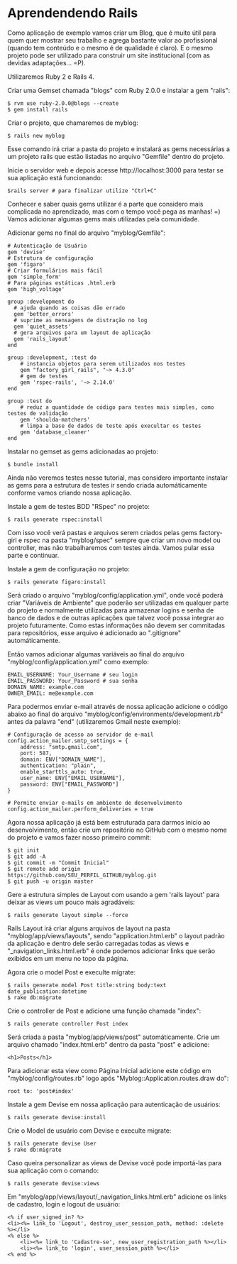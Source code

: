Aprendendendo Rails
==

Como aplicação de exemplo vamos criar um Blog, que é muito útil para quem quer mostrar seu trabalho e agrega bastante valor ao profissional (quando tem conteúdo e o mesmo é de qualidade é claro). E o mesmo projeto pode ser utilizado para construir um site institucional (com as devidas adaptações... =P).

Utilizaremos Ruby 2 e Rails 4.

Criar uma Gemset chamada "blogs" com Ruby 2.0.0 e instalar a gem "rails":

	$ rvm use ruby-2.0.0@blogs --create
	$ gem install rails

Criar o projeto, que chamaremos de myblog:

	$ rails new myblog

Esse comando irá criar a pasta do projeto e instalará as gems necessárias a um projeto rails que estão listadas no arquivo "Gemfile" dentro do projeto.

Inicie o servidor web e depois acesse http://localhost:3000 para testar se sua aplicação está funcionando:

	$rails server # para finalizar utilize "Ctrl+C"

Conhecer e saber quais gems utilizar é a parte que considero mais complicada no aprendizado, mas com o tempo você pega as manhas! =)
Vamos adicionar algumas gems mais utilizadas pela comunidade.

Adicionar gems no final do arquivo "myblog/Gemfile":

	# Autenticação de Usuário
	gem 'devise'
	# Estrutura de configuração
	gem 'figaro'
	# Criar formulários mais fácil
	gem 'simple_form'
	# Para páginas estáticas .html.erb
	gem 'high_voltage'

	group :development do
	  # ajuda quando as coisas dão errado
	  gem 'better_errors'
	  # suprime as mensagens de distração no log
	  gem 'quiet_assets'
	  # gera arquivos para um layout de aplicação
	  gem 'rails_layout'
	end

	group :development, :test do
		# instancia objetos para serem utilizados nos testes
		gem "factory_girl_rails", "~> 4.3.0"
		# gem de testes
		gem 'rspec-rails', '~> 2.14.0'
	end

	group :test do
		# reduz a quantidade de código para testes mais simples, como testes de validação
		gem 'shoulda-matchers'
		# limpa a base de dados de teste após execultar os testes
		gem 'database_cleaner'
	end

Instalar no gemset as gems adicionadas ao projeto:

	$ bundle install

Ainda não veremos testes nesse tutorial, mas considero importante instalar as gems para a estrutura de testes ir sendo criada automáticamente conforme vamos criando nossa aplicação.

Instale a gem de testes BDD "RSpec" no projeto:

	$ rails generate rspec:install

Com isso você verá pastas e arquivos serem criados pelas gems factory-girl e rspec na pasta "myblog/spec" sempre que criar um novo model ou controller, mas não trabalharemos com testes ainda. Vamos pular essa parte e continuar.

Instale a gem de configuração no projeto:

	$ rails generate figaro:install

Será criado o arquivo "myblog/config/application.yml", onde você poderá criar "Variáveis de Ambiente" que poderão ser utilizadas em qualquer parte do projeto e normalmente utilizadas para armazenar logins e senha de banco de dados e de outras aplicações que talvez você possa integrar ao projeto futuramente. Como estas informações não devem ser commitadas para repositórios, esse arquivo é adicionado ao ".gitignore" automáticamente.

Então vamos adicionar algumas variáveis ao final do arquivo "myblog/config/application.yml" como exemplo:
	
	EMAIL_USERNAME: Your_Username # seu login
	EMAIL_PASSWORD: Your_Password # sua senha
	DOMAIN_NAME: example.com
	OWNER_EMAIL: me@example.com

Para podermos enviar e-mail através de nossa aplicação adicione o código abaixo ao final do arquivo "myblog/config/environments/development.rb" antes da palavra "end" (utilizaremos Gmail neste exemplo):
	
	# Configuração de acesso ao servidor de e-mail
	config.action_mailer.smtp_settings = {
	    address: "smtp.gmail.com",
	    port: 587,
	    domain: ENV["DOMAIN_NAME"],
	    authentication: "plain",
	    enable_starttls_auto: true,
	    user_name: ENV["EMAIL_USERNAME"],
	    password: ENV["EMAIL_PASSWORD"]
	}

	# Permite enviar e-mails em ambiente de desenvolvimento
	config.action_mailer.perform_deliveries = true

Agora nossa aplicação já está bem estruturada para darmos início ao desenvolvimento, então crie um repositório no GitHub com o mesmo nome do projeto e vamos fazer nosso primeiro commit:

	$ git init
	$ git add -A
	$ git commit -m "Commit Inicial"
	$ git remote add origin https://github.com/SEU_PERFIL_GITHUB/myblog.git
	$ git push -u origin master

Gere a estrutura simples de Layout com usando a gem 'rails layout' para deixar as views um pouco mais agradáveis:

	$ rails generate layout simple --force

Rails Layout irá criar alguns arquivos de layout na pasta "myblog/app/views/layouts", sendo "application.html.erb" o layout padrão da aplicação e dentro dele serão carregadas todas as views e "_navigation_links.html.erb" é onde podemos adicionar links que serão exibidos em um menu no topo da página.

Agora crie o model Post e execulte migrate:

	$ rails generate model Post title:string body:text date_publication:datetime
	$ rake db:migrate

Crie o controller de Post e adicione uma função chamada "index":

	$ rails generate controller Post index

Será criada a pasta "myblog/app/views/post" automáticamente. Crie um arquivo chamado "index.html.erb" dentro da pasta "post" e adicione:

	<h1>Posts</h1>

Para adicionar esta view como Página Inicial adicione este código em "myblog/config/routes.rb" logo após "Myblog::Application.routes.draw do":

	root to: 'post#index'

Instale a gem Devise em nossa aplicação para autenticação de usuários:

	$ rails generate devise:install

Crie o Model de usuário com Devise e execulte migrate:

	$ rails generate devise User
	$ rake db:migrate

Caso queira personalizar as views de Devise você pode importá-las para sua aplicação com o comando:

	$ rails generate devise:views

Em "myblog/app/views/layout/_navigation_links.html.erb" adicione os links de cadastro, login e logout de usuário:

	<% if user_signed_in? %>
	<li><%= link_to 'Logout', destroy_user_session_path, method: :delete %></li>
	<% else %>
		<li><%= link_to 'Cadastre-se', new_user_registration_path %></li>
		<li><%= link_to 'login', user_session_path %></li>
	<% end %>